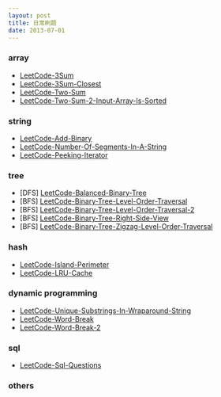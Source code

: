 ```yaml
---
layout: post
title: 日常刷题
date: 2013-07-01
---
```


### array

- [LeetCode-3Sum](/practise/LeetCode-3Sum)
- [LeetCode-3Sum-Closest](/practise/LeetCode-3Sum-Closest)
- [LeetCode-Two-Sum](/practise/LeetCode-Two-Sum)
- [LeetCode-Two-Sum-2-Input-Array-Is-Sorted](/practise/LeetCode-Two-Sum-2-Input-Array-Is-Sorted)

### string

- [LeetCode-Add-Binary](/practise/LeetCode-Add-Binary)
- [LeetCode-Number-Of-Segments-In-A-String](/practise/LeetCode-Number-Of-Segments-In-A-String)
- [LeetCode-Peeking-Iterator](/practise/LeetCode-Peeking-Iterator)

### tree

- \[DFS\] [LeetCode-Balanced-Binary-Tree](/practise/LeetCode-Balanced-Binary-Tree)
- \[BFS\] [LeetCode-Binary-Tree-Level-Order-Traversal](/practise/LeetCode-Binary-Tree-Level-Order-Traversal)
- \[BFS\] [LeetCode-Binary-Tree-Level-Order-Traversal-2](/practise/LeetCode-Binary-Tree-Level-Order-Traversal-2)
- \[BFS\] [LeetCode-Binary-Tree-Right-Side-View](/practise/LeetCode-Binary-Tree-Right-Side-View)
- \[BFS\] [LeetCode-Binary-Tree-Zigzag-Level-Order-Traversal](/practise/LeetCode-Binary-Tree-Zigzag-Level-Order-Traversal)

### hash
- [LeetCode-Island-Perimeter](/practise/LeetCode-Island-Perimeter)
- [LeetCode-LRU-Cache](/practise/LeetCode-LRU-Cache)

### dynamic programming
- [LeetCode-Unique-Substrings-In-Wraparound-String](/practise/LeetCode-Unique-Substrings-In-Wraparound-String)
- [LeetCode-Word-Break](/practise/LeetCode-Word-Break)
- [LeetCode-Word-Break-2](/practise/LeetCode-Word-Break-2)

### sql
- [LeetCode-Sql-Questions](/practise/LeetCode-Sql-Questions)

### others
